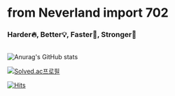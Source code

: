 # from Neverland import 702

### Harder🔥, Better💡, Faster🏃, Stronger🤝  

 
\
![Anurag's GitHub stats](https://github-readme-stats.vercel.app/api?username=YoungriKIM&show_icons=true&theme=dark)

[![Solved.ac프로필](http://mazassumnida.wtf/api/v2/generate_badge?boj=lemontleo)](https://solved.ac/lemontleo)

[![Hits](https://hits.seeyoufarm.com/api/count/incr/badge.svg?url=https%3A%2F%2Fgithub.com%2FYoungriKIM&count_bg=%23FF9E00&title_bg=%23000000&icon=&icon_color=%23E7E7E7&title=hits&edge_flat=false)](https://hits.seeyoufarm.com)
